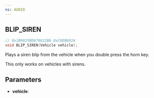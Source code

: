 ```yaml
---
ns: AUDIO
---
```

## BLIP_SIREN

```c
// 0x1B9025BDA76822B6 0xC0EB6924
void BLIP_SIREN(Vehicle vehicle);
```

Plays a siren blip from the vehicle when you double press the horn key.

This only works on vehicles with sirens.

## Parameters
* **vehicle**:

